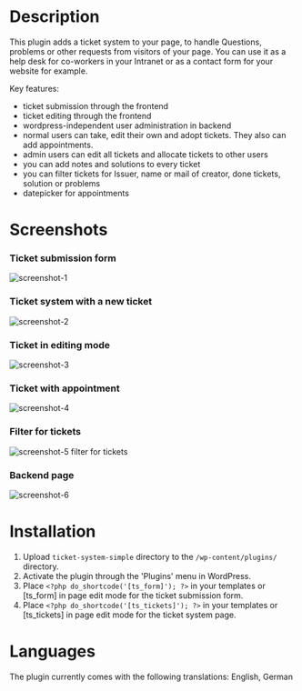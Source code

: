 # Description 
This plugin adds a ticket system to your page, to handle Questions, problems or other requests from visitors of your page.
You can use it as a help desk for co-workers in your Intranet or as a contact form for your website for example.


Key features:
*   ticket submission through the frontend
*   ticket editing through the frontend
*   wordpress-independent user administration in backend
*   normal users can take, edit their own and adopt tickets. They also can add appointments.
*	admin users can edit all tickets and allocate tickets to other users
*   you can add notes and solutions to every ticket
*	you can filter tickets for Issuer, name or mail of creator, done tickets, solution or problems
*	datepicker for appointments


#  Screenshots
### Ticket submission form
![screenshot-1](https://cloud.githubusercontent.com/assets/13997715/9519994/09460dc4-4cc4-11e5-9d74-cdc392052a59.png)

### Ticket system with a new ticket
![screenshot-2](https://cloud.githubusercontent.com/assets/13997715/9519992/0944c70c-4cc4-11e5-9d19-a6eb4e45dd83.png)

### Ticket in editing mode
![screenshot-3](https://cloud.githubusercontent.com/assets/13997715/9519993/09457a3a-4cc4-11e5-8864-fa9946e4b2fc.png)

### Ticket with appointment
![screenshot-4](https://cloud.githubusercontent.com/assets/13997715/9519991/0943a778-4cc4-11e5-9951-e18e89a5dc3f.png)

### Filter for tickets
![screenshot-5](https://cloud.githubusercontent.com/assets/13997715/9519996/0949566e-4cc4-11e5-82f9-ee559a5113ad.png)
filter for tickets

### Backend page
![screenshot-6](https://cloud.githubusercontent.com/assets/13997715/9519995/094827f8-4cc4-11e5-9a1a-9689b6b49607.png)




# Installation

1. Upload `ticket-system-simple` directory to the `/wp-content/plugins/` directory.
2. Activate the plugin through the 'Plugins' menu in WordPress.
3. Place `<?php do_shortcode('[ts_form]'); ?>` in your templates or [ts_form] in page edit mode for the ticket submission form.
4. Place `<?php do_shortcode('[ts_tickets]'); ?>` in your templates or [ts_tickets] in page edit mode for the ticket system page.


# Languages
The plugin currently comes with the following translations:
English, German
